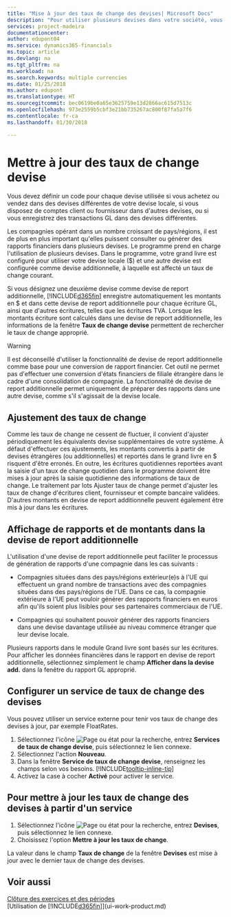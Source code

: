 ```yaml
---
title: "Mise à jour des taux de change des devises| Microsoft Docs"
description: "Pour utiliser plusieurs devises dans votre société, vous pouvez définir un code pour chaque devise et utiliser un service externe de taux de change, par exemple FloatRates."
services: project-madeira
documentationcenter: 
author: edupont04
ms.service: dynamics365-financials
ms.topic: article
ms.devlang: na
ms.tgt_pltfrm: na
ms.workload: na
ms.search.keywords: multiple currencies
ms.date: 01/25/2018
ms.author: edupont
ms.translationtype: HT
ms.sourcegitcommit: bec0619be0a65e3625759e13d2866ac615d7513c
ms.openlocfilehash: 973e2559b5cbf3e21bb735267ac800f87fa5a7f6
ms.contentlocale: fr-ca
ms.lasthandoff: 01/30/2018

---
```

# <a name="update-currency-exchange-rates"></a>Mettre à jour des taux de change devise
Vous devez définir un code pour chaque devise utilisée si vous achetez ou vendez dans des devises différentes de votre devise locale, si vous disposez de comptes client ou fournisseur dans d'autres devises, ou si vous enregistrez des transactions GL dans des devises différentes.  

Les compagnies opérant dans un nombre croissant de pays/régions, il est de plus en plus important qu'elles puissent consulter ou générer des rapports financiers dans plusieurs devises. Le programme prend en charge l'utilisation de plusieurs devises. Dans le programme, votre grand livre est configuré pour utiliser votre devise locale ($) et une autre devise est configurée comme devise additionnelle, à laquelle est affecté un taux de change courant.  

 Si vous désignez une deuxième devise comme devise de report additionnelle, [!INCLUDE[d365fin](includes/d365fin_md.md)] enregistre automatiquement les montants en $ et dans cette devise de report additionnelle pour chaque écriture GL, ainsi que d'autres écritures, telles que les écritures TVA. Lorsque les montants écriture sont calculés dans une devise de report additionnelle, les informations de la fenêtre **Taux de change devise** permettent de rechercher le taux de change approprié.  

> [!WARNING]  
>  Il est déconseillé d'utiliser la fonctionnalité de devise de report additionnelle comme base pour une conversion de rapport financier. Cet outil ne permet pas d'effectuer une conversion d'états financiers de filiale étrangère dans le cadre d'une consolidation de compagnie. La fonctionnalité de devise de report additionnelle permet uniquement de préparer des rapports dans une autre devise, comme s'il s'agissait de la devise locale.

## <a name="adjusting-exchange-rates"></a>Ajustement des taux de change  
Comme les taux de change ne cessent de fluctuer, il convient d'ajuster périodiquement les équivalents devise supplémentaires de votre système. À défaut d'effectuer ces ajustements, les montants convertis à partir de devises étrangères (ou additionnelles) et reportés dans le grand livre en $ risquent d'être erronés. En outre, les écritures quotidiennes reportées avant la saisie d'un taux de change quotidien dans le programme doivent être mises à jour après la saisie quotidienne des informations de taux de change. Le traitement par lots Ajuster taux de change permet d'ajuster les taux de change d'écritures client, fournisseur et compte bancaire validées. D'autres montants en devise de report additionnelle peuvent également être mis à jour dans les écritures.  

## <a name="displaying-reports-and-amounts-in-the-additional-reporting-currency"></a>Affichage de rapports et de montants dans la devise de report additionnelle  
L'utilisation d'une devise de report additionnelle peut faciliter le processus de génération de rapports d'une compagnie dans les cas suivants :  

- Compagnies situées dans des pays/régions extérieur(e)s à l'UE qui effectuent un grand nombre de transactions avec des compagnies situées dans des pays/régions de l'UE. Dans ce cas, la compagnie extérieure à l'UE peut vouloir générer des rapports financiers en euros afin qu'ils soient plus lisibles pour ses partenaires commerciaux de l'UE.  

- Compagnies qui souhaitent pouvoir générer des rapports financiers dans une devise davantage utilisée au niveau commerce étranger que leur devise locale.  

Plusieurs rapports dans le module Grand livre sont basés sur les écritures. Pour afficher les données financières dans le rapport en devise de report additionnelle, sélectionnez simplement le champ **Afficher dans la devise add.** dans la fenêtre du rapport GL approprié.  

## <a name="to-set-up-a-currency-exchange-rate-service"></a>Configurer un service de taux de change des devises
Vous pouvez utiliser un service externe pour tenir vos taux de change des devises à jour, par exemple FloatRates.

1. Sélectionnez l'icône ![Page ou état pour la recherche](media/ui-search/search_small.png "icône Page ou état pour la recherche"), entrez **Services de taux de change devise**, puis sélectionnez le lien connexe.
2. Sélectionnez l'action **Nouveau**.
3. Dans la fenêtre **Service de taux de change devise**, renseignez les champs selon vos besoins. [!INCLUDE[tooltip-inline-tip](includes/tooltip-inline-tip_md.md)]
4. Activez la case à cocher **Activé** pour activer le service.

## <a name="to-update-currency-exchange-rates-through-a-service"></a>Pour mettre à jour les taux de change des devises à partir d'un service
1. Sélectionnez l'icône ![Page ou état pour la recherche](media/ui-search/search_small.png "icône Page ou état pour la recherche"), entrez **Devises**, puis sélectionnez le lien connexe.
2. Choisissez l'option **Mettre à jour les taux de change**.

La valeur dans le champ **Taux de change** de la fenêtre **Devises** est mise à jour avec le dernier taux de change des devises.

## <a name="see-also"></a>Voir aussi
[Clôture des exercices et des périodes](year-close-years-periods.md)  
[Utilisation de [!INCLUDE[d365fin](includes/d365fin_md.md)]](ui-work-product.md)

